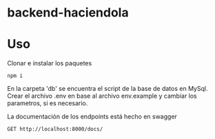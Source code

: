 # backend-haciendola

# Uso

Clonar e instalar los paquetes

`npm i`

En la carpeta 'db' se encuentra el script de la base de datos en MySql.
Crear el archivo .env en base al archivo env.example y cambiar los parametros, si es necesario.

La documentación de los endpoints está hecho en swagger

```bash
GET http://localhost:8000/docs/
```
